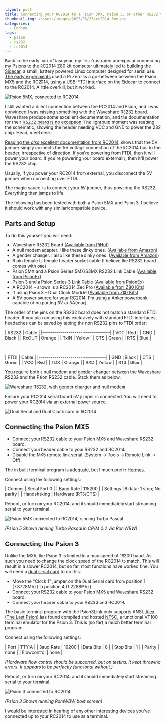 ```yaml
---
layout: post
title: Connecting your RC2014 to a Psion 5MX, Psion 3, or other RS232 terminal
thumbnail-img: /assets/images/2023/06/23/rc2014_5mx.png
categories:
  - Coding
tags: 
  - psion
  - rs232
  - rc2014
---
```



Back in the early part of last year, my first frustrated attempts at connecting my Psions to the RC2014 
Z80 kit computer ultimately led to building [the Sidecar](https://www.kianryan.co.uk/2022-11-28-psion-sidecar-ppp-modem-and-terminal/), a small, battery powered Linux computer designed 
for serial use.  [The early experiments](https://www.kianryan.co.uk/2022-06-13-connecting-a-psion-to-a-raspberry-pi-with-serial/) used a Pi Zero as a go-between between the Psion MX5 
and the RC2014, using a USB-FTDI interface on the Sidecar to connect to the RC2014.  A little overkill, but it worked. 

![Psion 5MX, connected to RC2014](/assets/images/2023/06/23/rc2014_5mx.png)

I still wanted a direct connection between the RC2014 and Psion, and I was convinced I was missing something 
with the Waveshare RS232 board. Waveshare produce some excellent documentation, and the documentation for their 
[RS232 board is no exception](https://www.waveshare.com/wiki/RS232_Board).  The lightbulb moment was reading the schematic, showing the header needing VCC and GND to power the 232 chip. Head, meet desk.

[Reading the _also_ excellent documentation from RC2014](https://rc2014.co.uk/modules/dual-serial-module-sio2/), shows that the 5V jumper simply connects the 5V 
voltage connection of the RC2014 bus to the header, irrespective of direction.  If you're powering from FTDI, then 
it will power your board.  If you're powering your board externally, then it'll power the RS232 chip.

Usually, if you power your RC2014 from external, you disconnect the 5V jumper when connecting over FTDI.

The magic sauce, is to connect your 5V jumper, thus powering the RS232.  Everything then jumps to life.

The following has been tested with both a Psion 5MX and Psion 3.  I believe it should work with any similar/compatible device.

## Parts and Setup

To do this yourself you will need:

* Waveshare RS232 Board ([Available from PiHut](https://thepihut.com/products/rs232-board))
* A null modem adapter.  I like these dinky ones.  ([Available from Amazon](https://www.amazon.co.uk/Digitus-Adapter-D-Sub9-Metal-Housing-Adapters/dp/B00H8RRAMY/))
* A gender changer. I also like these dinky ones. ([Available from Amazon](https://www.amazon.co.uk/rhinocables%C2%AE-Adaptor-changer-convertor-rhinocables/dp/B00EUZHS2E/))
* 6 pin female to female header socket cable (I believe the RS232 board comes with one)
* Psion 5MX and a Psion Series 5MX/S3MX RS232 Link Cable ([Available from PsionEx](https://psionex.co.uk/en/product/pda/series3/adapters-cables-modems.html))
* Psion 3 and a Psion Series 3 Link Cable ([Available from PsionEx](https://psionex.co.uk/en/product/pda/series3/adapters-cables-modems/c-3l-db9pf-pcat.html))
* A RC2014 - shown is a RC2014 Zed Pro ([Available from Z80 Kits](https://z80kits.com/))
* If using Psion 3 - Dual Clock Module ([Available from Z80 Kits](https://z80kits.com/shop/dual-clock-module/))
* A 5V power source for your RC2014.  I'm using a Anker powerbank capable of outputting 5V at 3A(max).

The order of the pins on the RS232 board does not match a standard FTDI header.  If you plan on using this exclusively 
with standard FTDI interfaces, headaches can be saved by taping the non RS232 pins to FTDI order:


| RS232            | Cable         | 
|----------------------------------|
| VCC              | Red           |
| GND              | Black         | 
| RxOUT            | Orange        | 
| TxIN             | Yellow        |
| CTS              | Green         | 
| RTS              | Blue          |

<br />

| FTDI             | Cable         | 
|----------------------------------|
| GND              | Black         |
| CTS              | Green         | 
| VCC              | Red           | 
| TDX              | Orange        |
| RXD              | Yellow        | 
| RTS              | Blue          |

You require both a null modem and gender changer between the Waveshare RS232 and the Psion RS232 cable.  Stack them as below.

![Wareshare RS232, with gender changer and null modem](/assets/images/2023/06/23/rc2014_rs232.png)

Ensure your RC2014 serial board 5V jumper is connected. You will need to power your RC2014 via an external power source.

![Dual Serial and Dual Clock card in RC2014](/assets/images/2023/06/23/rc2014_dual.png)

## Connecting the Psion MX5

* Connect your RS232 cable to your Psion MX5 and Waveshare RS232 board.
* Connect your header cable to your RS232 and RC2014.
* Disable the MX5 remote link serial. (System -> Tools -> Remote Link -> Off).

The in built terminal program is adequate, but I much prefer [Hermes](https://web.archive.org/web/20070629220110/http:/www.iota.demon.co.uk/psion/hermes/hermes.html).

Connect using the following settings:

| Comms             | Serial Port 0             |
| Baud Rate         | 115200                    |
| Settings          | 8 data; 1 stop; No parity |
| Handshaking       | Hardware (RTS/CTS)        |

Reboot, or turn on your RC2014, and it should immediately start streaming serial to your terminal.

![Psion 5MX connected to RC2014, running Turbo Pascal](/assets/images/2023/06/23/rc2014_pascal.png)

_(Psion 5 Shown running Turbo Pascal in CP/M 2.2 via RomWBW)_

## Connecting the Psion 3

Unlike the MX5, the Psion 3 is limited to a max speed of 19200 baud.  As such you need to 
change the clock speed of the RC2014 to match.  This will result in a slower RC2014, 
but so far, most functions have worked fine.  You will need a [dual serial card](https://rc2014.co.uk/modules/dual-serial-module-sio2/) to do this.

* Move the "Clock 1" jumper on the Dual Serial card from position 1 (7.3728Mhz) to position 4 (1.2288Mhz).
* Connect your RS232 cable to your Psion MX5 and Waveshare RS232 board.
* Connect your header cable to your RS232 and RC2014.

The basic terminal program with the Psion3Link only supports ANSI.  [Alex (The Last Psion)](https://bitbang.social/@thelastpsion) has found 
compiled and hosted [NFSC](https://github.com/PocketNerdIO/nfsc), a functional VT100 terminal emulator for the Psion 3.  This is (so far) a 
much better terminal program.

Connect using the following settings:

| Port            | TTY:A    |
| Baud Rate       | 19200    |
| Data Bits       | 8        |
| Stop Bits       | 1        |
| Parity          | none     |
| Flowcontrol     | none     |

_(Hardware flow control should be supported, but on testing, it kept throwing errors.  It appears to be perfectly functional without.)_

Reboot, or turn on your RC2014, and it should immediately start streaming serial to your terminal.

![Psion 3 connected to RC2014](/assets/images/2023/06/23/rc2014_3.png)

_(Psion 3 Shown running RomWBW boot screen)_

I would be interested in hearing of any other interesting devices you've connected up to your RC2014 to use as a terminal.